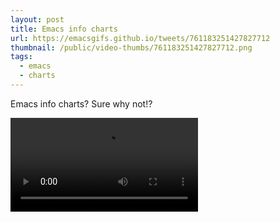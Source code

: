 ```yaml
---
layout: post
title: Emacs info charts
url: https://emacsgifs.github.io/tweets/761183251427827712
thumbnail: /public/video-thumbs/761183251427827712.png
tags:
  - emacs
  - charts
---
```


Emacs info charts? Sure why not!?

<video controls autoplay loop>
  <source src="/public/videos/761183251427827712.mp4" type="video/mp4">
    Sorry your browser does not support the video tag, maybe time to upgrade?
</video>
